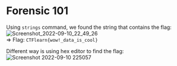 # Forensic 101

Using `strings` command, we found the string that contains the flag: <img src="https://user-images.githubusercontent.com/89294020/189495379-75925bbc-17e6-4a97-93d5-5039dd6fed22.png" alt="Screenshot_2022-09-10_22_49_26" data-size="original">\
\=> Flag: `CTFlearn{wow!_data_is_cool}`

Different way is using hex editor to find the flag:\
![Screenshot 2022-09-10 225057](https://user-images.githubusercontent.com/89294020/189495486-b910ffe5-99b3-4511-9c9d-4ab3adc9a58d.png)
